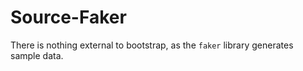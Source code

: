 # Source-Faker

There is nothing external to bootstrap, as the `faker` library generates sample data.

